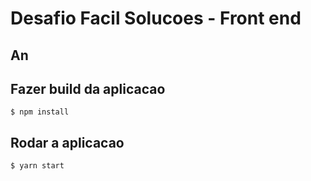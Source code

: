 # Desafio Facil Solucoes - Front end

## An

## Fazer build da aplicacao

    $ npm install

## Rodar a aplicacao

    $ yarn start